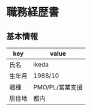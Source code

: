 # 職務経歴書

## 基本情報
|  key  |  value  |
| ---- | ---- |
|  氏名  |  ikeda  |
|  生年月  |  1988/10  |
|  職種  |  PMO/PL/営業支援  |
|  居住地  |  都内  |
